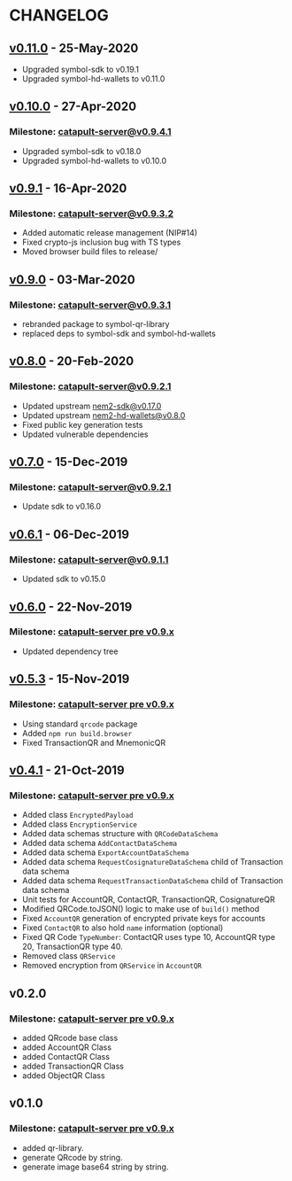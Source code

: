 # CHANGELOG

## [v0.11.0][v0.11.0] - 25-May-2020

- Upgraded symbol-sdk to v0.19.1
- Upgraded symbol-hd-wallets to v0.11.0

## [v0.10.0][v0.10.0] - 27-Apr-2020

### Milestone: [catapult-server@v0.9.4.1](https://github.com/nemtech/catapult-server/releases/tag/v0.9.4.1)

- Upgraded symbol-sdk to v0.18.0
- Upgraded symbol-hd-wallets to v0.10.0

## [v0.9.1][v0.9.1] - 16-Apr-2020

### Milestone: [catapult-server@v0.9.3.2](https://github.com/nemtech/catapult-server/releases/tag/v0.9.3.2)

- Added automatic release management (NIP#14)
- Fixed crypto-js inclusion bug with TS types
- Moved browser build files to release/

## [v0.9.0][v0.9.0] - 03-Mar-2020

### Milestone: [catapult-server@v0.9.3.1](https://github.com/nemtech/catapult-server/releases/tag/v0.9.3.1)

- rebranded package to symbol-qr-library
- replaced deps to symbol-sdk and symbol-hd-wallets

## [v0.8.0][v0.8.0] - 20-Feb-2020

### Milestone: [catapult-server@v0.9.2.1](https://github.com/nemtech/catapult-server/releases/tag/v0.9.2.1)

- Updated upstream nem2-sdk@v0.17.0
- Updated upstream nem2-hd-wallets@v0.8.0
- Fixed public key generation tests
- Updated vulnerable dependencies

## [v0.7.0][v0.7.0] - 15-Dec-2019

### Milestone: [catapult-server@v0.9.2.1](https://github.com/nemtech/catapult-server/releases/tag/v0.9.2.1)

- Update sdk to v0.16.0

## [v0.6.1][v0.6.1] - 06-Dec-2019

### Milestone: [catapult-server@v0.9.1.1](https://github.com/nemtech/catapult-server/releases/tag/v0.9.1.1)

- Updated sdk to v0.15.0

## [v0.6.0][v0.6.0] - 22-Nov-2019

### Milestone: [catapult-server pre v0.9.x](https://github.com/nemtech/catapult-server/releases)

- Updated dependency tree

## [v0.5.3][v0.5.3] - 15-Nov-2019

### Milestone: [catapult-server pre v0.9.x](https://github.com/nemtech/catapult-server/releases)

- Using standard `qrcode` package
- Added `npm run build.browser`
- Fixed TransactionQR and MnemonicQR

## [v0.4.1][v0.4.1] - 21-Oct-2019

### Milestone: [catapult-server pre v0.9.x](https://github.com/nemtech/catapult-server/releases)

- Added class `EncryptedPayload`
- Added class `EncryptionService`
- Added data schemas structure with `QRCodeDataSchema`
- Added data schema `AddContactDataSchema`
- Added data schema `ExportAccountDataSchema`
- Added data schema `RequestCosignatureDataSchema` child of Transaction data schema
- Added data schema `RequestTransactionDataSchema` child of Transaction data schema
- Unit tests for AccountQR, ContactQR, TransactionQR, CosignatureQR
- Modified QRCode.toJSON() logic to make use of `build()` method
- Fixed `AccountQR` generation of encrypted private keys for accounts
- Fixed `ContactQR` to also hold `name` information (optional)
- Fixed QR Code `TypeNumber`: ContactQR uses type 10, AccountQR type 20, TransactionQR type 40.
- Removed class `QRService`
- Removed encryption from `QRService` in `AccountQR`

## v0.2.0

### Milestone: [catapult-server pre v0.9.x](https://github.com/nemtech/catapult-server/releases)

- added QRcode base class
- added AccountQR Class
- added ContactQR Class
- added TransactionQR Class
- added ObjectQR Class

## v0.1.0

### Milestone: [catapult-server pre v0.9.x](https://github.com/nemtech/catapult-server/releases)

- added qr-library.
- generate QRcode by string.
- generate image base64 string by string.


[v0.11.0]: https://github.com/nemfoundation/symbol-qr-library/compare/v0.10.0...v0.11.0
[v0.10.0]: https://github.com/nemfoundation/symbol-qr-library/compare/v0.9.1...v0.10.0
[v0.9.1]: https://github.com/nemfoundation/symbol-qr-library/compare/v0.9.0...v0.9.1
[v0.9.0]: https://github.com/nemfoundation/symbol-qr-library/compare/v0.8.0...v0.9.0
[v0.8.0]: https://github.com/nemfoundation/symbol-qr-library/compare/v0.7.0...v0.8.0
[v0.7.0]: https://github.com/nemfoundation/symbol-qr-library/compare/v0.6.0...v0.7.0
[v0.6.1]: https://github.com/nemfoundation/symbol-qr-library/compare/v0.6.0...v0.6.1
[v0.6.0]: https://github.com/nemfoundation/symbol-qr-library/compare/v0.5.0...v0.6.0
[v0.5.3]: https://github.com/nemfoundation/symbol-qr-library/compare/v0.5.2...v0.5.3
[v0.5.2]: https://github.com/nemfoundation/symbol-qr-library/compare/v0.5.1...v0.5.2
[v0.5.1]: https://github.com/nemfoundation/symbol-qr-library/compare/v0.5.0...v0.5.1
[v0.5.0]: https://github.com/nemfoundation/symbol-qr-library/compare/v0.4.1...v0.5.0
[v0.4.1]: https://github.com/nemfoundation/symbol-qr-library/releases/tag/v0.4.1
